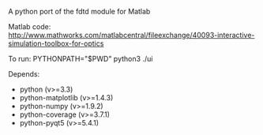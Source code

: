 A python port of the fdtd module for Matlab

Matlab code:
http://www.mathworks.com/matlabcentral/fileexchange/40093-interactive-simulation-toolbox-for-optics

To run:
    PYTHONPATH="$PWD" python3 ./ui

Depends:
  * python (v>=3.3)
  * python-matplotlib (v>=1.4.3)
  * python-numpy (v>=1.9.2)
  * python-coverage (v>=3.7.1)
  * python-pyqt5 (v>=5.4.1)
